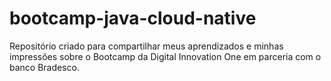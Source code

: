 # bootcamp-java-cloud-native
Repositório criado para compartilhar meus aprendizados e minhas impressões sobre o Bootcamp da Digital Innovation One em parceria com o banco Bradesco.
